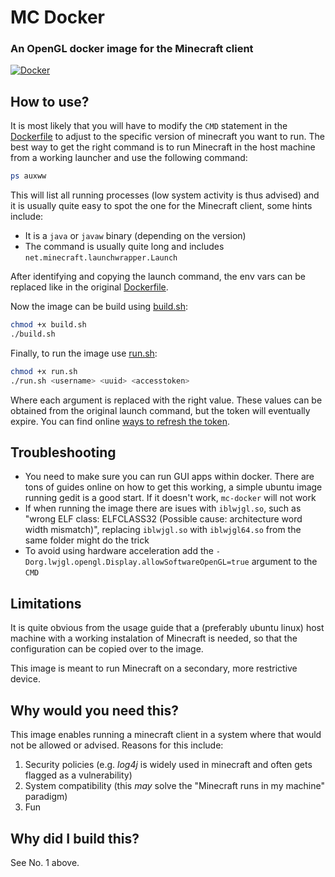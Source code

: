 # MC Docker
### An OpenGL docker image for the Minecraft client
[![Docker](https://img.shields.io/badge/Docker-2496ED?logo=docker&logoColor=fff)](#)

## How to use?
It is most likely that you will have to modify the `CMD` statement in the [Dockerfile](./Dockerfile) to adjust to the specific version of minecraft you want to run. The best way to get the right command is to run Minecraft in the host machine from a working launcher and use the following command:

```bash
ps auxww
```

This will list all running processes (low system activity is thus advised) and it is usually quite easy to spot the one for the Minecraft client, some hints include:
 - It is a `java` or `javaw` binary (depending on the version)
 - The command is usually quite long and includes `net.minecraft.launchwrapper.Launch`

After identifying and copying the launch command, the env vars can be replaced like in the original [Dockerfile](./Dockerfile).

Now the image can be build using [build.sh](./build.sh):

```bash
chmod +x build.sh
./build.sh
```

Finally, to run the image use [run.sh](./run.sh):

```bash
chmod +x run.sh
./run.sh <username> <uuid> <accesstoken>
```

Where each argument is replaced with the right value. These values can be obtained from the original launch command, but the token will eventually expire. You can find online [ways to refresh the token](https://kqzz.github.io/mc-bearer-token/).

## Troubleshooting
 - You need to make sure you can run GUI apps within docker. There are tons of guides online on how to get this working, a simple ubuntu image running gedit is a good start. If it doesn't work, `mc-docker` will not work
 - If when running the image there are isues with `iblwjgl.so`, such as "wrong ELF class: ELFCLASS32 (Possible cause: architecture word width mismatch)", replacing `iblwjgl.so` with `iblwjgl64.so` from the same folder might do the trick
 - To avoid using hardware acceleration add the `-Dorg.lwjgl.opengl.Display.allowSoftwareOpenGL=true` argument to the `CMD`
 

## Limitations
It is quite obvious from the usage guide that a (preferably ubuntu linux) host machine with a working instalation of Minecraft is needed, so that the configuration can be copied over to the image. 

This image is meant to run Minecraft on a secondary, more restrictive device.

## Why would you need this?
This image enables running a minecraft client in a system where that would not be allowed or advised. Reasons for this include:
 1. Security policies (e.g. _log4j_ is widely used in minecraft and often gets flagged as a vulnerability)
 1. System compatibility (this _may_ solve the "Minecraft runs in my machine" paradigm)
 1. Fun

## Why did I build this?
See No. 1 above.

